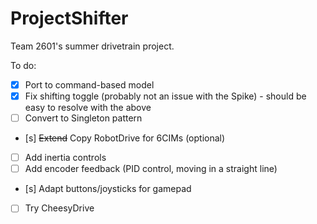 ProjectShifter
==============

Team 2601's summer drivetrain project.

To do:
- [x] Port to command-based model
- [x] Fix shifting toggle (probably not an issue with the Spike) - should be easy to resolve with the above
- [ ] Convert to Singleton pattern
- [s] ~~Extend~~ Copy RobotDrive for 6CIMs (optional)
- [ ] Add inertia controls
- [ ] Add encoder feedback (PID control, moving in a straight line)
- [s] Adapt buttons/joysticks for gamepad
- [ ] Try CheesyDrive
